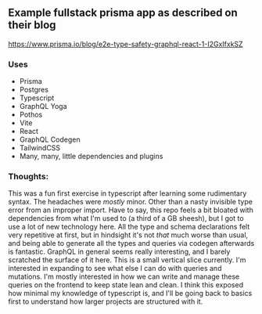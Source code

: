 ## Example fullstack prisma app as described on their blog

<https://www.prisma.io/blog/e2e-type-safety-graphql-react-1-I2GxIfxkSZ>

### Uses

- Prisma
- Postgres
- Typescript
- GraphQL Yoga
- Pothos
- Vite
- React
- GraphQL Codegen
- TailwindCSS
- Many, many, little dependencies and plugins

### Thoughts:

This was a fun first exercise in typescript after learning some rudimentary syntax. The headaches were *mostly* minor. Other than a nasty invisible type error from an improper import. Have to say, this repo feels a bit bloated with dependencies from what I'm used to (a third of a GB sheesh), but I got to use a lot of new technology here. All the type and schema declarations felt very repetitive at first, but in hindsight it's not *that* much worse than usual, and being able to generate all the types and queries via codegen afterwards is fantastic. GraphQL in general seems really interesting, and I barely scratched the surface of it here. This is a small vertical slice currently. I'm interested in expanding to see what else I can do with queries and mutations. I'm mostly interested in how we can write and manage these queries on the frontend to keep state lean and clean. I think this exposed how minimal my knowledge of typescript is, and I'll be going back to basics first to understand how larger projects are structured with it. 
